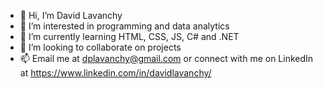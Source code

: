 - 👋 Hi, I’m David Lavanchy
- 👀 I’m interested in programming and data analytics
- 🌱 I’m currently learning HTML, CSS, JS, C# and .NET 
- 💞️ I’m looking to collaborate on projects
- 📫 Email me at dplavanchy@gmail.com or connect with me on LinkedIn at https://www.linkedin.com/in/davidlavanchy/

